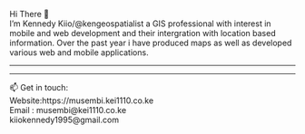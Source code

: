 Hi There 👋<br>
I’m Kennedy Kiio/@kengeospatialist a GIS professional with interest in mobile and web development and their intergration with location based information.
Over the past year i have produced maps as well as developed various web and mobile applications. 
<hr>
<hr>
📫 Get in touch:<br/>
    Website:<a>https://musembi.kei1110.co.ke</a><br/>
    Email : musembi@kei1110.co.ke <br/>
            kiiokennedy1995@gmail.com <br/>

<!---
kengeospatialist/kengeospatialist is a ✨ special ✨ repository because its `README.md` (this file) appears on your GitHub profile.
You can click the Preview link to take a look at your changes.
--->
